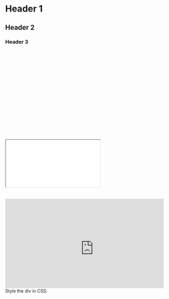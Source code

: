 # Header 1
## Header 2
### Header 3

<style>
.resp-container {
    position: relative;
    overflow: hidden;
    padding-top: 56.25%;
}
 </style>
 
<div class="resp-container">
    <iframe class="resp-iframe" src="docs/siteStructureAll.html" gesture="media"  allow="encrypted-media" allowfullscreen></iframe>
</div>



<style>
    .video-container {
    position: relative;
    padding-bottom: 56.25%;
    padding-top: 35px;
    height: 0;
    overflow: hidden;
}
And finally style the iframe:
.video-container iframe {
    position: absolute;
    top:0;
    left: 0;
    width: 100%;
    height: 100%;
}
</style>



<div class="video-container">
    <iframe src="http://www.youtube.com/embed/4aQwT3n2c1Q" height="315" width="560" allowfullscreen="" frameborder="0">
    </iframe>
</div>
Style the div in CSS:










